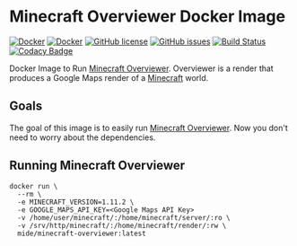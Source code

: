 # Minecraft Overviewer Docker Image

[![Docker](https://img.shields.io/docker/pulls/mide/minecraft-overviewer.svg)](https://hub.docker.com/r/mide/minecraft-overviewer/) [![Docker](https://img.shields.io/docker/stars/mide/minecraft-overviewer.svg)](https://hub.docker.com/r/mide/minecraft-overviewer/) [![GitHub license](https://img.shields.io/badge/license-MIT-blue.svg)](https://raw.githubusercontent.com/mide/minecraft-overviewer/master/LICENSE) [![GitHub issues](https://img.shields.io/github/issues/mide/minecraft-overviewer.svg)](https://github.com/mide/minecraft-overviewer/issues) [![Build Status](https://travis-ci.org/mide/minecraft-overviewer.svg?branch=master)](https://travis-ci.org/mide/minecraft-overviewer) [![Codacy Badge](https://api.codacy.com/project/badge/Grade/2cbd7097dc6942dbb0cd44c33cd3dc39)](https://www.codacy.com/app/mide/minecraft-overviewer?utm_source=github.com&amp;utm_medium=referral&amp;utm_content=mide/minecraft-overviewer&amp;utm_campaign=Badge_Grade)

Docker Image to Run [Minecraft Overviewer](https://overviewer.org/). Overviewer is a render that produces a Google Maps render of a [Minecraft](https://minecraft.net/en/) world.

## Goals

The goal of this image is to easily run [Minecraft Overviewer](https://overviewer.org/). Now you don't need to worry about the dependencies.

## Running Minecraft Overviewer

```
docker run \
  --rm \
  -e MINECRAFT_VERSION=1.11.2 \
  -e GOOGLE_MAPS_API_KEY=<Google Maps API Key>
  -v /home/user/minecraft/:/home/minecraft/server/:ro \
  -v /srv/http/minecraft/:/home/minecraft/render/:rw \
  mide/minecraft-overviewer:latest
```
